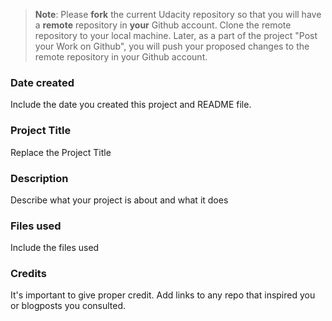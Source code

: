 >**Note**: Please **fork** the current Udacity repository so that you will have a **remote** repository in **your** Github account. Clone the remote repository to your local machine. Later, as a part of the project "Post your Work on Github", you will push your proposed changes to the remote repository in your Github account.

### Date created
Include the date you created this project and README file.

### Project Title
Replace the Project Title


### Description
Describe what your project is about and what it does
 

### Files used
Include the files used

### Credits
It's important to give proper credit. Add links to any repo that inspired you or blogposts you consulted.
